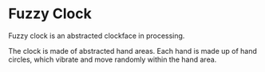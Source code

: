 Fuzzy Clock
===========

Fuzzy clock is an abstracted clockface in processing.

The clock is made of abstracted hand areas. Each hand is made up of hand circles, which vibrate and move randomly within the hand area. 
